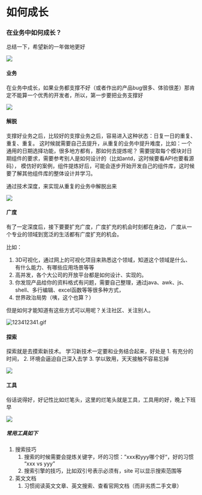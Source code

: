# 如何成长

### 在业务中如何成长？


总结一下，希望新的一年做地更好

![](https://fudongdong-statics.oss-cn-beijing.aliyuncs.com/images/20220310/03103d78a28c4f4cba676800aa4557fe.png?x-oss-process=image/resize,w_800/quality,q_80)

#### 业务

在业务中成长，如果业务都支撑不好（或者作出的产品bug很多、体验很差）那肯定不能算一个优秀的开发者，所以，第一步要把业务支撑好

![](https://fudongdong-statics.oss-cn-beijing.aliyuncs.com/images/20220310/d8a48a8f8f544b3ab6b6f7cab2941cf2.png?x-oss-process=image/resize,w_800/quality,q_80)

#### 解脱

支撑好业务之后，比较好的支撑业务之后，容易进入这种状态：日复一日的重复、重复、重复。
这时候就需要自己去提升，从重复的业务中提升难度，比如：一个通用的日期选择功能，很多地方都有，那如何去提炼呢？
需要提取每个模块对日期组件的要求，需要参考别人是如何设计的（比如antd，这时候要看API也要看源码），
模仿好的案例，组件提炼好后，可能会逐步开始开发自己的组件库，这时候要了解其他组件库的整体设计并学习。

通过技术深度，来实现从重复的业务中解脱出来

![](https://fudongdong-statics.oss-cn-beijing.aliyuncs.com/images/20220310/072ef572ff2a4638a97161f51d92ed91.png?x-oss-process=image/resize,w_800/quality,q_80)

#### 广度

有了一定深度后，接下要要扩充广度，广度扩充的机会时刻都在身边，
广度从一个专业的领域到宽泛的生活都有广度扩充的机会。

比如：

1. 3D可视化，通过网上的可视化项目来熟悉这个领域，知道这个领域是什么、有什么能力、有哪些应用场景等等
2. 高并发，各个大公司的开放平台都是如何设计、实现的。
3. 你发现产品给你的资料格式有问题，需要自己整理，通过java、awk、js、shell、多行编辑、excel函数等等很多种方式，
4. 世界政治局势（咦，这个也算？）

但是如何才能知道有这些方式可以用呢？关注社区、关注别人。

![123412341.gif](https://fudongdong-statics.oss-cn-beijing.aliyuncs.com/images/20220310/e2cbb6b1079c4aa182f704d1f61188e2.gif)


#### 探索

探索就是去摸索新技术。 
学习新技术一定要和业务结合起来，好处是 1. 有充分的时间， 2. 环境会逼迫自己深入去学 3. 学以致用，天天接触不容易忘掉

![](https://fudongdong-statics.oss-cn-beijing.aliyuncs.com/images/20220310/341040c9f9df49c8bafcc2f113ca67b4.png?x-oss-process=image/resize,w_800/quality,q_80)

#### 工具

俗话说得好，好记性比如烂笔头，这里的烂笔头就是工具，工具用的好，晚上下班早

![](https://fudongdong-statics.oss-cn-beijing.aliyuncs.com/images/20220310/b7c6144b548c4da9ae1049daaa84ed37.png?x-oss-process=image/resize,w_800/quality,q_80)

##### 常用工具如下

1. 搜索技巧
    1. 搜索的时候需要会提炼关键字，坏的习惯：”xxx和yyy哪个好“，好的习惯 “xxx vs yyy”
    2. 搜索引擎的技巧，比如双引号表示必须有，site 可以显示搜索范围等
2. 英文文档
   1. 习惯阅读英文文章、英文搜索、查看官网文档（而非劣质二手文章）
